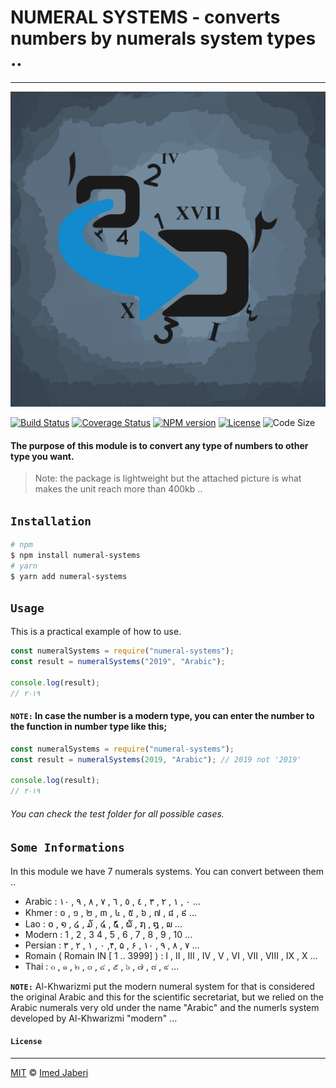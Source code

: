 # NUMERAL SYSTEMS - converts numbers by numerals system types ..

---

![imed-jaberi](logo.png)

[![Build Status][travis-img]][travis-url]
[![Coverage Status][coverage-img]][coverage-url]
[![NPM version][npm-badge]][npm-url]
[![License][license-badge]][license-url]
![Code Size][code-size-badge]

<!-- ***************** -->

[travis-img]: https://travis-ci.org/3imed-jaberi/numeral-systems.svg?branch=master
[travis-url]: https://travis-ci.org/3imed-jaberi/numeral-systems
[coverage-img]: https://coveralls.io/repos/github/3imed-jaberi/numeral-systems/badge.svg?branch=master
[coverage-url]: https://coveralls.io/github/3imed-jaberi/numeral-systems?branch=master
[npm-badge]: https://img.shields.io/npm/v/numeral-systems.svg?style=flat
[npm-url]: https://www.npmjs.com/package/numeral-systems
[license-badge]: https://img.shields.io/badge/license-MIT-green.svg?style=flat-square
[license-url]: https://github.com/3imed-jaberi/numeral-systems/blob/master/LICENSE
[code-size-badge]: https://img.shields.io/github/languages/code-size/3imed-jaberi/numeral-systems

<!-- ***************** -->

#### The purpose of this module is to convert any type of numbers to other type you want.

> Note: the package is lightweight but the attached picture is what makes the unit reach more than 400kb ..

## `Installation`

```bash
# npm
$ npm install numeral-systems
# yarn
$ yarn add numeral-systems
```

## `Usage`

This is a practical example of how to use.

```javascript
const numeralSystems = require("numeral-systems");
const result = numeralSystems("2019", "Arabic");

console.log(result);
// ۲۰۱۹
```

#### **`NOTE:`** In case the number is a modern type, you can enter the number to the function in number type like this;

```javascript
const numeralSystems = require("numeral-systems");
const result = numeralSystems(2019, "Arabic"); // 2019 not '2019'

console.log(result);
// ۲۰۱۹
```

###### You can check the test folder for all possible cases.

## `Some Informations`

In this module we have 7 numerals systems. You can convert between them ..

- Arabic : ٠ , ١ , ٢ , ٣ , ٤ , ٥ , ٦ , ٧ , ٨ , ٩ , ١٠ ...
- Khmer : ០ , ១ , ២ , ៣ , ៤ , ៥ , ៦ , ៧ , ៨ , ៩ ...
- Lao : ໐ , ໑ , ໒ , ໓ , ໔ , ໕ , ໖ , ໗ , ໘ , ໙ ...
- Modern : 1 , 2 , 3 4 , 5 , 6 , 7 , 8 , 9 , 10 ...
- Persian : ٠ , ١ , ٢ , ٣ ,۴, ۵ , ۶ , ٧ , ٨ , ٩ , ١٠ ...
- Romain ( Romain IN [ 1 .. 3999] ) : I , II , III , IV , V , VI , VII , VIII , IX , X ...
- Thai : ๐ , ๑ , ๒ , ๓ , ๔ , ๕ , ๖ , ๗ , ๘ , ๙ ...

**`NOTE:`** Al-Khwarizmi put the modern numeral system for that is considered the original Arabic and this for the scientific secretariat, but we relied on the Arabic numerals very old under the name "Arabic" and the numerls system developed by Al-Khwarizmi "modern" ...

#### `License`

---

[MIT](LICENSE) &copy; [Imed Jaberi](https://github.com/3imed-jaberi)
